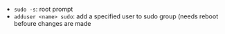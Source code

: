 * `sudo -s`: root prompt
* `adduser <name> sudo`: add a specified user to sudo group (needs reboot
  befoure changes are made
